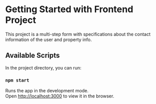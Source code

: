 # Getting Started with Frontend Project

This project is a multi-step form with specifications about the contact information of the user and property info.

## Available Scripts

In the project directory, you can run:

### `npm start`

Runs the app in the development mode.\
Open [http://localhost:3000](http://localhost:3000) to view it in the browser.
